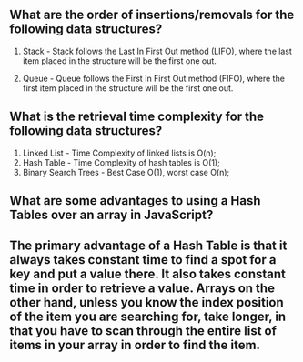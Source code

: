 ## What are the order of insertions/removals for the following data structures?
1. Stack - Stack follows the Last In First Out method (LIFO), where the last item placed in the structure will be the first one out.

2. Queue - Queue follows the First In First Out method (FIFO), where the first item placed in the structure will be the first one out.




## What is the retrieval time complexity for the following data structures?
1. Linked List - Time Complexity of linked lists is O(n);
2. Hash Table - Time Complexity of hash tables is O(1);
3. Binary Search Trees - Best Case O(1), worst case O(n);




## What are some advantages to using a Hash Tables over an array in JavaScript?

## The primary advantage of a Hash Table is that it always takes constant time to find a spot for a key and put a value there. It also takes constant time in order to retrieve a value. Arrays on the other hand, unless you know the index position of the item you are searching for, take longer, in that you have to scan through the entire list of items in your array in order to find the item.

